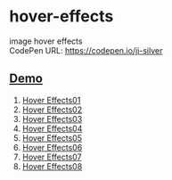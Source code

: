 # hover-effects
image hover effects <br>
CodePen URL: https://codepen.io/ji-silver
  
<h2><a href="https://ji-silver.github.io/hover-effects/index.html">Demo</a></h2>
<ol>
  <li><a href="https://codepen.io/ji-silver/pen/JjdjgKd">Hover Effects01</a></li>
  <li><a href="https://codepen.io/ji-silver/pen/WNvbNXO">Hover Effects02</a></li>
  <li><a href="https://codepen.io/ji-silver/pen/gOpbaRP">Hover Effects03</a></li>
  <li><a href="https://codepen.io/ji-silver/pen/OJVPggN">Hover Effects04</a></li>
  <li><a href="https://codepen.io/ji-silver/pen/LYVELrK">Hover Effects05</a></li>
  <li><a href="https://codepen.io/ji-silver/pen/BaNyOyZ">Hover Effects06</a></li>
  <li><a href="https://codepen.io/ji-silver/pen/NWqPOWo">Hover Effects07</a></li>
  <li><a href="https://codepen.io/ji-silver/pen/NWqPOXQ">Hover Effects08</a></li>
</ol>
